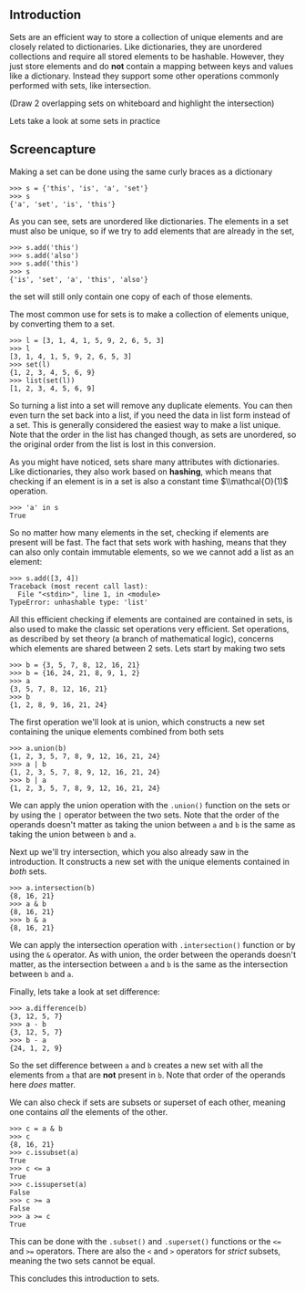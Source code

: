 ## Introduction

Sets are an efficient way to store a collection of unique elements and are closely related
to dictionaries. Like dictionaries, they are unordered collections and require
all stored elements to be hashable. However, they just store elements and
do **not** contain a mapping between keys and values like a dictionary. Instead
they support some other operations commonly performed with sets, like
intersection.

(Draw 2 overlapping sets on whiteboard and highlight the intersection)

Lets take a look at some sets in practice

## Screencapture

Making a set can be done using the same curly braces as a dictionary

	>>> s = {'this', 'is', 'a', 'set'}
	>>> s
	{'a', 'set', 'is', 'this'}

As you can see, sets are unordered like dictionaries. The elements in a set
must also be unique, so if we try to add elements that are already in the set,

	>>> s.add('this')
	>>> s.add('also')
	>>> s.add('this')
	>>> s
	{'is', 'set', 'a', 'this', 'also'}

the set will still only contain one copy of each of those elements.

The most common use for sets is to make a collection of elements unique, by
converting them to a set.

	>>> l = [3, 1, 4, 1, 5, 9, 2, 6, 5, 3]
	>>> l
	[3, 1, 4, 1, 5, 9, 2, 6, 5, 3]
	>>> set(l)
	{1, 2, 3, 4, 5, 6, 9}
	>>> list(set(l))
	[1, 2, 3, 4, 5, 6, 9]

So turning a list into a set will remove any duplicate elements. You can then
even turn the set back into a list, if you need the data in list form instead
of a set. This is generally considered the easiest way to make a list unique.
Note that the order in the list has changed though, as sets are unordered, so
the original order from the list is lost in this conversion.

As you might have noticed, sets share many attributes with dictionaries. Like
dictionaries, they also work based on **hashing**, which means that checking
if an element is in a set is also a constant time $\\mathcal{O}(1)$ operation.

	>>> 'a' in s
	True

So no matter how many elements in the set, checking if elements are present
will be fast. The fact that sets work with hashing, means that they can also
only contain immutable elements, so we we cannot add a list as an element:

	>>> s.add([3, 4])
	Traceback (most recent call last):
	  File "<stdin>", line 1, in <module>
	TypeError: unhashable type: 'list'

All this efficient checking if elements are contained are contained in sets,
is also used to make the classic set operations very efficient. Set
operations, as described by set theory (a branch of mathematical
logic), concerns which elements are shared between 2 sets. Lets start by making
two sets

	>>> b = {3, 5, 7, 8, 12, 16, 21}
	>>> b = {16, 24, 21, 8, 9, 1, 2}
	>>> a
	{3, 5, 7, 8, 12, 16, 21}
	>>> b
	{1, 2, 8, 9, 16, 21, 24}

The first operation we'll look at is union, which constructs a new set
containing the unique elements combined from both sets

	>>> a.union(b)
	{1, 2, 3, 5, 7, 8, 9, 12, 16, 21, 24}
	>>> a | b
	{1, 2, 3, 5, 7, 8, 9, 12, 16, 21, 24}
	>>> b | a
	{1, 2, 3, 5, 7, 8, 9, 12, 16, 21, 24}

We can apply the union operation with the `.union()` function on the sets or
by using the `|` operator between the two sets. Note that the order of the operands
doesn't matter as taking the union between `a` and `b` is the same as taking the
union between `b` and `a`.

Next up we'll try intersection, which you also already saw in the introduction.
It constructs a new set with the unique elements contained in *both* sets.

	>>> a.intersection(b)
	{8, 16, 21}
	>>> a & b
	{8, 16, 21}
	>>> b & a
	{8, 16, 21}

We can apply the intersection operation with `.intersection()` function or by
using the `&` operator. As with union, the order between the operands doesn't
matter, as the intersection between `a` and `b` is the same as the intersection
between `b` and `a`.

Finally, lets take a look at set difference:

	>>> a.difference(b)
	{3, 12, 5, 7}
	>>> a - b
	{3, 12, 5, 7}
	>>> b - a
	{24, 1, 2, 9}

So the set difference between `a` and `b` creates a new set with all the
elements from `a` that are **not** present in `b`. Note that order of the
operands here *does* matter.

We can also check if sets are subsets or superset of each other, meaning one
contains *all* the elements of the other.

	>>> c = a & b
	>>> c
	{8, 16, 21}
	>>> c.issubset(a)
	True
	>>> c <= a
	True
	>>> c.issuperset(a)
	False
	>>> c >= a
	False
	>>> a >= c
	True

This can be done with the `.subset()` and `.superset()` functions or the `<=`
and `>=` operators. There are also the `<` and `>` operators for *strict*
subsets, meaning the two sets cannot be equal.

This concludes this introduction to sets.

